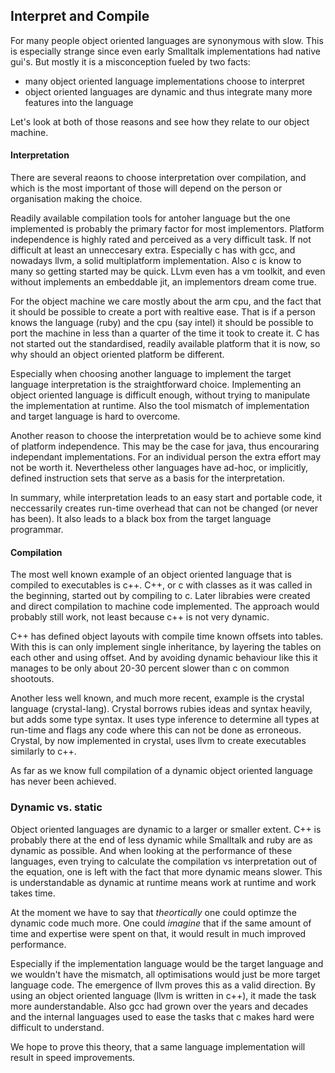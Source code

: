 ## Interpret and Compile

For many people object oriented languages are synonymous with slow. This is especially strange since even early Smalltalk implementations had native gui's. But mostly it is a misconception fueled by two facts:

- many object oriented language implementations choose to interpret
- object oriented languages are dynamic and thus integrate many more features into the language

Let's look at both of those reasons and see how they relate to our object machine.

#### Interpretation

There are several reaons to choose interpretation over compilation, and which is the most important of those will depend on the person or organisation making the choice.

Readily available compilation tools for antoher language but the one implemented is probably the primary factor for most implementors. Platform independence is highly rated and perceived as a very difficult task. If not difficult at least an unneccesary extra. Especially c has with gcc, and nowadays llvm, a solid multiplatform implementation. Also c is know to many so getting started may be quick. LLvm even has a vm toolkit, and even without implements an embeddable jit, an implementors dream come true.

For the object machine we care mostly about the arm cpu, and the fact that it should be possible to create a port with realtive ease. That is if a person knows the language (ruby) and the cpu (say intel) it should be possible to port the machine in less than a quarter of the time it took to create it. C has not started out the standardised, readily available platform that it is now, so why should an object oriented platform be different.

Especially when choosing another language to implement the target language interpretation is the straightforward choice. Implementing an object oriented language is difficult enough, without trying to manipulate the implementation at runtime. Also the tool mismatch of implementation and target language is hard to overcome.

Another reason to choose the interpretation would be to achieve some kind of platform independence. This may be the case for java, thus encouraring independant implementations. For an individual person the extra effort may not be worth it.
Nevertheless other languages have ad-hoc, or implicitly, defined instruction sets that serve as a basis for the interpretation.

In summary, while interpretation leads to an easy start and portable code, it neccessarily creates run-time overhead that can not be changed (or never has been). It also leads to a black box from the target language programmar.

#### Compilation

The most well known example of an object oriented language that is compiled to executables is c++. C++, or c with classes as it was called in the beginning, started out by compiling to c. Later librabies were created and direct compilation to machine code implemented. The approach would probably still work, not least because c++ is not very dynamic.

C++ has defined object layouts with compile time known offsets into tables. With this is can only implement single inheritance, by layering the tables on each other and using offset. And by avoiding dynamic behaviour like this it manages to be only about 20-30 percent slower than c on common shootouts.

Another less well known, and much more recent, example is the crystal language (crystal-lang). Crystal borrows rubies ideas and syntax heavily, but adds some type syntax. It uses type inference to determine all types at run-time and flags any code where this can not be done as erroneous. Crystal, by now implemented in crystal, uses llvm to create executables similarly to c++.

As far as we know full compilation of a dynamic object oriented language has never been achieved.

### Dynamic vs. static

Object oriented languages are dynamic to a larger or smaller extent. C++ is probably there at the end of less dynamic while Smalltalk and ruby are as dynamic as possible. And when looking at the performance of these languages, even trying to calculate the compilation vs interpretation out of the equation, one is left with the fact that more dynamic means slower.
This is understandable as dynamic at runtime means work at runtime and work takes time.

At the moment we have to say that *theortically* one could optimze the dynamic code much more. One could *imagine* that if the same amount of time and expertise were spent on that, it would result in much improved performance.

Especially if the implementation language would be the target language and we wouldn't have the mismatch, all optimisations would just be more target language code. The emergence of llvm proves this as a valid direction. By using an object oriented language (llvm is written in c++), it made the task more aunderstandable. Also gcc had grown over the years and decades and the internal languages used to ease the tasks that c makes hard were difficult to understand.

We hope to prove this theory, that a same language implementation will result in speed improvements.

